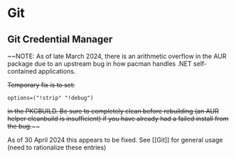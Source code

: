 
# Git

## Git Credential Manager

~~NOTE: As of late March 2024, there is an arithmetic overflow in the AUR package due to an upstream bug in how pacman handles .NET self-contained applications. 

~~Temporary fix is to set:~~

```
options=("!strip" "!debug")
```

~~in the PKGBUILD. Be sure to completely clean before rebuilding (an AUR helper cleanbuild is insufficient) if you have already had a failed install from the bug.~~~~

As of 30 April 2024 this appears to be fixed. See [[Git]] for general usage (need to rationalize these entries)

